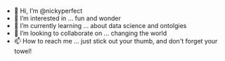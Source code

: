 - 👋 Hi, I’m @nickyperfect
- 👀 I’m interested in ... fun and wonder
- 🌱 I’m currently learning ... about data science and ontolgies 
- 💞️ I’m looking to collaborate on ... changing the world
- 📫 How to reach me ... just stick out your thumb, and don't forget your towel!

<!---
nickyperfect/nickyperfect is a ✨ special ✨ repository because its `README.md` (this file) appears on your GitHub profile.
You can click the Preview link to take a look at your changes.
--->
